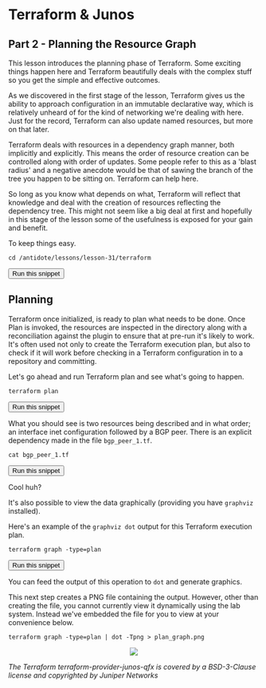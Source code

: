 # Terraform & Junos
## Part 2 - Planning the Resource Graph

This lesson introduces the planning phase of Terraform. Some exciting things happen here and Terraform beautifully deals with the complex stuff so you get the simple and effective outcomes.

As we discovered in the first stage of the lesson, Terraform gives us the ability to approach configuration in an immutable declarative way, which is relatively unheard of for the kind of networking we're dealing with here. Just for the record, Terraform can also update named resources, but more on that later.

Terraform deals with resources in a dependency graph manner, both implicitly and explicitly. This means the order of resource creation can be controlled along with order of updates. Some people refer to this as a 'blast radius' and a negative anecdote would be that of sawing the branch of the tree you happen to be sitting on. Terraform can help here.

So long as you know what depends on what, Terraform will reflect that knowledge and deal with the creation of resources reflecting the dependency tree. This might not seem like a big deal at first and hopefully in this stage of the lesson some of the usefulness is exposed for your gain and benefit.

To keep things easy.

```
cd /antidote/lessons/lesson-31/terraform
```
<button type="button" class="btn btn-primary btn-sm" onclick="runSnippetInTab('terraform1', 0)">Run this snippet</button>

## Planning

Terraform once initialized, is ready to plan what needs to be done. Once Plan is invoked, the resources are inspected in the directory along with a reconciliation against the plugin to ensure that at pre-run it's likely to work. It's often used not only to create the Terraform execution plan, but also to check if it will work before checking in a Terraform configuration in to a repository and committing.

Let's go ahead and run Terraform plan and see what's going to happen.

```
terraform plan
```
<button type="button" class="btn btn-primary btn-sm" onclick="runSnippetInTab('terraform1', 1)">Run this snippet</button>

What you should see is two resources being described and in what order; an interface inet configuration followed by a BGP peer. There is an explicit dependency made in the file `bgp_peer_1.tf`.

```
cat bgp_peer_1.tf
```
<button type="button" class="btn btn-primary btn-sm" onclick="runSnippetInTab('terraform1', 2)">Run this snippet</button>

Cool huh?

It's also possible to view the data graphically (providing you have `graphviz` installed).

Here's an example of the `graphviz dot` output for this Terraform execution plan.

```
terraform graph -type=plan
```
<button type="button" class="btn btn-primary btn-sm" onclick="runSnippetInTab('terraform1', 3)">Run this snippet</button>

You can feed the output of this operation to `dot` and generate graphics.

This next step creates a PNG file containing the output. However, other than creating the file, you cannot currently view it dynamically using the lab system. Instead we've embedded the file for you to view at your convenience below.

```
terraform graph -type=plan | dot -Tpng > plan_graph.png
```

<div style="text-align:center;"><img src="https://raw.githubusercontent.com/nre-learning/antidote/master/lessons/lesson-31/stage2/plangraph.png"></div>

*The Terraform terraform-provider-junos-qfx is covered by a BSD-3-Clause license and copyrighted by Juniper Networks*
